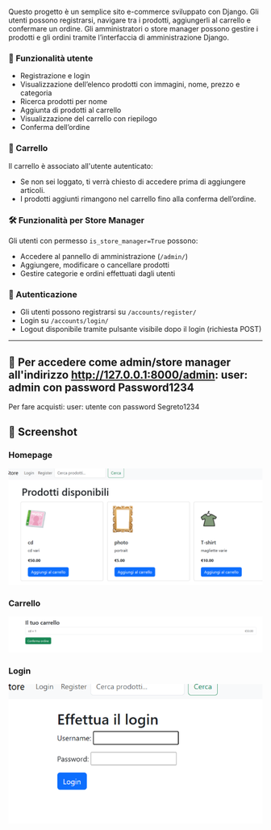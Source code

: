 Questo progetto è un semplice sito e-commerce sviluppato con Django. Gli utenti possono registrarsi, navigare tra i prodotti, aggiungerli al carrello e confermare un ordine. Gli amministratori o store manager possono gestire i prodotti e gli ordini tramite l’interfaccia di amministrazione Django.

### 👤 Funzionalità utente

- Registrazione e login
- Visualizzazione dell’elenco prodotti con immagini, nome, prezzo e categoria
- Ricerca prodotti per nome
- Aggiunta di prodotti al carrello
- Visualizzazione del carrello con riepilogo
- Conferma dell’ordine

### 🛒 Carrello

Il carrello è associato all'utente autenticato:
- Se non sei loggato, ti verrà chiesto di accedere prima di aggiungere articoli.
- I prodotti aggiunti rimangono nel carrello fino alla conferma dell’ordine.

### 🛠️ Funzionalità per Store Manager

Gli utenti con permesso `is_store_manager=True` possono:
- Accedere al pannello di amministrazione (`/admin/`)
- Aggiungere, modificare o cancellare prodotti
- Gestire categorie e ordini effettuati dagli utenti

### 🔐 Autenticazione

- Gli utenti possono registrarsi su `/accounts/register/`
- Login su `/accounts/login/`
- Logout disponibile tramite pulsante visibile dopo il login (richiesta POST)


---

📌 Per accedere come admin/store manager all'indirizzo http://127.0.0.1:8000/admin:
user: admin con password Password1234
---
Per fare acquisti:
user: utente con password Segreto1234

## 📸 Screenshot

### Homepage
![Homepage](screenshots/homepage.png)

### Carrello
![Carrello](screenshots/cart.png)

### Login
![Login](screenshots/login.png)

